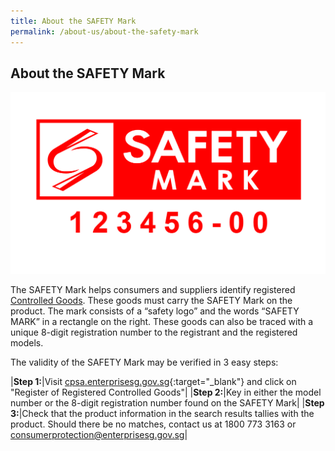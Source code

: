 ```yaml
---
title: About the SAFETY Mark
permalink: /about-us/about-the-safety-mark
---
```

## About the SAFETY Mark

![safety mark](/images/about-us/safety-mark.jpg)

The SAFETY Mark helps consumers and suppliers identify registered [Controlled Goods](/about-us/about-controlled-goods). These goods must carry the SAFETY Mark on the product. The mark consists of a “safety logo” and the words “SAFETY MARK” in a rectangle on the right. These goods can also be traced with a unique 8-digit registration number to the registrant and the registered models. 

The validity of the SAFETY Mark may be verified in 3 easy steps:

|**Step 1:**|Visit [cpsa.enterprisesg.gov.sg][1]{:target="_blank"} and click on "Register of Registered Controlled Goods"|
|**Step 2:**|Key in either the model number or the 8-digit registration number found on the SAFETY Mark|
|**Step 3:**|Check that the product information in the search results tallies with the product. Should there be no matches, contact us at 1800 773 3163 or <consumerprotection@enterprisesg.gov.sg>|

[1]: cpsa.enterprisesg.gov.sg
